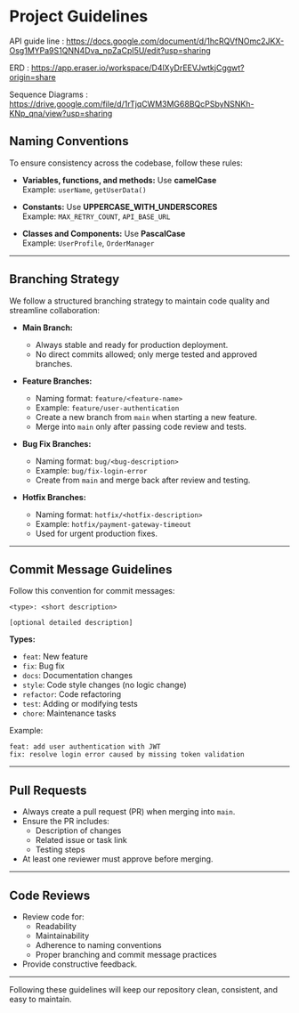 # Project Guidelines

API guide line : https://docs.google.com/document/d/1hcRQVfNOmc2JKX-Osg1MYPa9S1QNN4Dva_npZaCpI5U/edit?usp=sharing

ERD : https://app.eraser.io/workspace/D4lXyDrEEVJwtkjCggwt?origin=share

Sequence Diagrams : https://drive.google.com/file/d/1rTjqCWM3MG68BQcPSbyNSNKh-KNp_qna/view?usp=sharing


## Naming Conventions

To ensure consistency across the codebase, follow these rules:

- **Variables, functions, and methods:** Use **camelCase**  
  Example: `userName`, `getUserData()`

- **Constants:** Use **UPPERCASE_WITH_UNDERSCORES**  
  Example: `MAX_RETRY_COUNT`, `API_BASE_URL`

- **Classes and Components:** Use **PascalCase**  
  Example: `UserProfile`, `OrderManager`

---

## Branching Strategy

We follow a structured branching strategy to maintain code quality and streamline collaboration:

- **Main Branch:**  
  - Always stable and ready for production deployment.
  - No direct commits allowed; only merge tested and approved branches.

- **Feature Branches:**  
  - Naming format: `feature/<feature-name>`  
  - Example: `feature/user-authentication`
  - Create a new branch from `main` when starting a new feature.
  - Merge into `main` only after passing code review and tests.

- **Bug Fix Branches:**  
  - Naming format: `bug/<bug-description>`  
  - Example: `bug/fix-login-error`
  - Create from `main` and merge back after review and testing.

- **Hotfix Branches:**  
  - Naming format: `hotfix/<hotfix-description>`  
  - Example: `hotfix/payment-gateway-timeout`
  - Used for urgent production fixes.

---

## Commit Message Guidelines

Follow this convention for commit messages:

```
<type>: <short description>

[optional detailed description]
```

**Types:**
- `feat`: New feature
- `fix`: Bug fix
- `docs`: Documentation changes
- `style`: Code style changes (no logic change)
- `refactor`: Code refactoring
- `test`: Adding or modifying tests
- `chore`: Maintenance tasks

Example:
```
feat: add user authentication with JWT
fix: resolve login error caused by missing token validation
```

---

## Pull Requests

- Always create a pull request (PR) when merging into `main`.
- Ensure the PR includes:
  - Description of changes
  - Related issue or task link
  - Testing steps
- At least one reviewer must approve before merging.

---

## Code Reviews

- Review code for:
  - Readability
  - Maintainability
  - Adherence to naming conventions
  - Proper branching and commit message practices
- Provide constructive feedback.

---

Following these guidelines will keep our repository clean, consistent, and easy to maintain.
